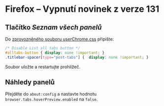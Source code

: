 # Firefox – Vypnutí novinek z verze 131

## Tlačítko _Seznam všech panelů_

Do [zprovozněného souboru userChrome.css](./userchrome.MD) připište:

```css
/* Disable List all tabs button */
#alltabs-button { display: none !important; }
.titlebar-spacer[type="post-tabs"] {  display: none !important; }
```

Soubor uložte a restartujte prohlížeč.

## Náhledy panelů

Přejděte do `about:config` a nastavte hodnotu `browser.tabs.hoverPreview.enabled` na `false`.
